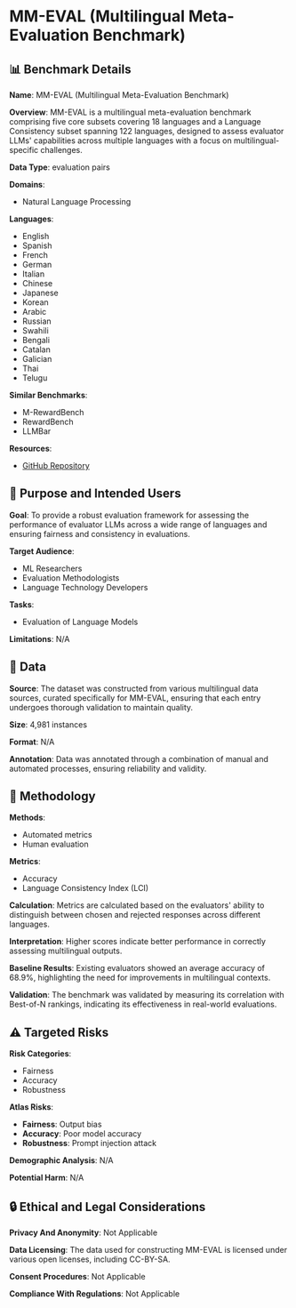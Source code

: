 # MM-EVAL (Multilingual Meta-Evaluation Benchmark)

## 📊 Benchmark Details

**Name**: MM-EVAL (Multilingual Meta-Evaluation Benchmark)

**Overview**: MM-EVAL is a multilingual meta-evaluation benchmark comprising five core subsets covering 18 languages and a Language Consistency subset spanning 122 languages, designed to assess evaluator LLMs' capabilities across multiple languages with a focus on multilingual-specific challenges.

**Data Type**: evaluation pairs

**Domains**:
- Natural Language Processing

**Languages**:
- English
- Spanish
- French
- German
- Italian
- Chinese
- Japanese
- Korean
- Arabic
- Russian
- Swahili
- Bengali
- Catalan
- Galician
- Thai
- Telugu

**Similar Benchmarks**:
- M-RewardBench
- RewardBench
- LLMBar

**Resources**:
- [GitHub Repository](https://github.com/guijinSON/MM-Eval)

## 🎯 Purpose and Intended Users

**Goal**: To provide a robust evaluation framework for assessing the performance of evaluator LLMs across a wide range of languages and ensuring fairness and consistency in evaluations.

**Target Audience**:
- ML Researchers
- Evaluation Methodologists
- Language Technology Developers

**Tasks**:
- Evaluation of Language Models

**Limitations**: N/A

## 💾 Data

**Source**: The dataset was constructed from various multilingual data sources, curated specifically for MM-EVAL, ensuring that each entry undergoes thorough validation to maintain quality.

**Size**: 4,981 instances

**Format**: N/A

**Annotation**: Data was annotated through a combination of manual and automated processes, ensuring reliability and validity.

## 🔬 Methodology

**Methods**:
- Automated metrics
- Human evaluation

**Metrics**:
- Accuracy
- Language Consistency Index (LCI)

**Calculation**: Metrics are calculated based on the evaluators' ability to distinguish between chosen and rejected responses across different languages.

**Interpretation**: Higher scores indicate better performance in correctly assessing multilingual outputs.

**Baseline Results**: Existing evaluators showed an average accuracy of 68.9%, highlighting the need for improvements in multilingual contexts.

**Validation**: The benchmark was validated by measuring its correlation with Best-of-N rankings, indicating its effectiveness in real-world evaluations.

## ⚠️ Targeted Risks

**Risk Categories**:
- Fairness
- Accuracy
- Robustness

**Atlas Risks**:
- **Fairness**: Output bias
- **Accuracy**: Poor model accuracy
- **Robustness**: Prompt injection attack

**Demographic Analysis**: N/A

**Potential Harm**: N/A

## 🔒 Ethical and Legal Considerations

**Privacy And Anonymity**: Not Applicable

**Data Licensing**: The data used for constructing MM-EVAL is licensed under various open licenses, including CC-BY-SA.

**Consent Procedures**: Not Applicable

**Compliance With Regulations**: Not Applicable
